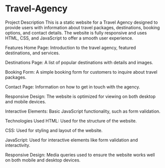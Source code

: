 # Travel-Agency

Project Description
This is a static website for a Travel Agency designed to provide users with information about travel packages, destinations, booking options, and contact details. The website is fully responsive and uses HTML, CSS, and JavaScript to offer a smooth user experience.

Features
Home Page: Introduction to the travel agency, featured destinations, and services.

Destinations Page: A list of popular destinations with details and images.

Booking Form: A simple booking form for customers to inquire about travel packages.

Contact Page: Information on how to get in touch with the agency.

Responsive Design: The website is optimized for viewing on both desktop and mobile devices.

Interactive Elements: Basic JavaScript functionality, such as form validation.

Technologies Used
HTML: Used for the structure of the website.

CSS: Used for styling and layout of the website.

JavaScript: Used for interactive elements like form validation and interactivity.

Responsive Design: Media queries used to ensure the website works well on both mobile and desktop devices.
